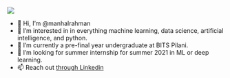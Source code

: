 ![](https://komarev.com/ghpvc/?username=your-github-username&color=blueviolet)
- 👋 Hi, I’m @manhalrahman
- 👀 I’m interested in in everything machine learning, data science, artificial intelligence, and python.
- 🌱 I’m currently a pre-final year undergraduate at BITS Pilani.
- 💞️ I’m looking for summer internship for summer 2021 in ML or deep learning.
- 📫 Reach out [through Linkedin](https://www.linkedin.com/in/manhal-rahman-2993241a0/ "Manhal's Linkedin Profile")

<!---
manhalrahman/manhalrahman is a ✨ special ✨ repository because its `README.md` (this file) appears on your GitHub profile.
You can click the Preview link to take a look at your changes.
--->
